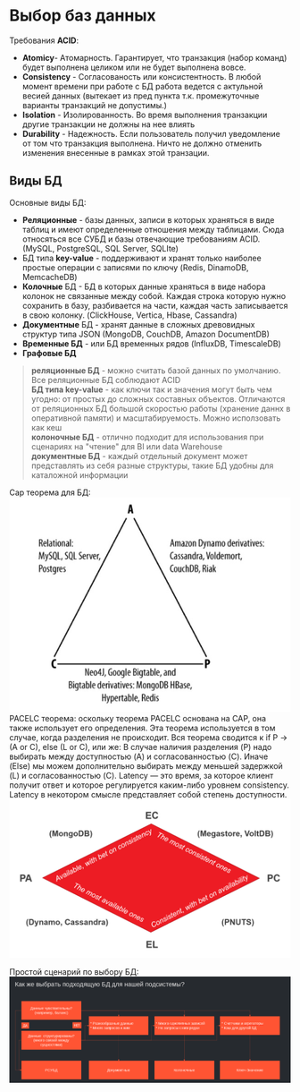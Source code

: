 # Выбор баз данных
Требования **ACID**:
- **Atomicy**- Атомарность. Гарантирует, что транзакция (набор команд) будет выполнена целиком или не будет выполнена вовсе.
- **Consistency** - Согласованость или консистентность. В любой момент времени при работе с БД работа ведется с актульной весией данных (вытекает из пред пункта т.к. промежуточные варианты транзакций не допустимы.)
- **Isolation** - Изолированность. Во время выполнения транзакции другие транзакции не должны на нее влиять
- **Durability** - Надежность. Если пользователь получил уведомление от том что транзакция выполнена. Ничто не должно отменить изменения внесенные в рамках этой транзации.
## Виды БД
Основные виды БД:
- **Реляционные** - базы данных, записи в которых храняться в виде таблиц и имеют определенные отношения между таблицами. Сюда относяться все СУБД и базы отвечающие требованиям ACID. (MySQL, PostgreSQL, SQL Server, SQLIte)
- БД типа **key-value** - поддерживают и хранят только наиболее простые операции с записями по ключу (Redis, DinamoDB, MemcacheDB)
- **Колочные** БД - БД в которых данные храняться в виде набора колонок не связанные между собой. Каждая строка которую нужно сохранить в базу, разбивается на части, каждая часть записывается в свою колонку. (ClickHouse, Vertica, Hbase, Cassandra)
- **Документные** БД - хранят данные в сложных древовидных структур типа JSON (MongoDB, CouchDB, Amazon DocumentDB)
- **Временные БД** - или БД временных рядов (InfluxDB, TimescaleDB)
- **Графовые БД**

> **реляционные БД** - можно считать базой данных по умолчанию. Все реляционные БД соблюдают ACID  
> **БД типа key-value** - как ключи так и значения могут быть чем угодно: от простых до сложных составных объектов. Отличаются от реляционных БД большой скоростью работы (хранение даннх в оперативной памяти) и масштабируемость. Можно исползовать как кеш  
> **колоночные БД** - отлично подходит для использования при сценариях на "чтение" для BI или data Warehouse  
> **документные БД** - каждый отдельный документ может представлять из себя разные структуры, такие БД удобны для каталожной информации

Cap теорема для БД:
![](../picture/cap_theorem_by_databases.png)
PACELC теорема:
оскольку теорема PACELC основана на CAP, она также использует его определения. Эта теорема используется в том случае, когда разделения не происходит.
Вся теорема сводится к if P -> (A or C), else (L or C), или же:
В случае наличия разделения (P) надо выбирать между доступностью (A) и согласованностью (C).
Иначе (Else) мы можем дополнительно выбирать между меньшей задержкой (L) и согласованностью (C).
Latency — это время, за которое клиент получит ответ и которое регулируется каким-либо уровнем consistency. Latency в некотором смысле представляет собой степень доступности.
![](../picture/pacelc_theorem.png)

Простой сценарий по выбору БД:
![](../picture/data_base_choice.png)
